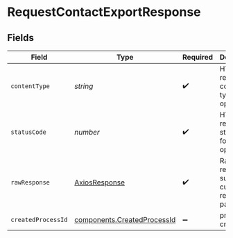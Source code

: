 # RequestContactExportResponse


## Fields

| Field                                                                      | Type                                                                       | Required                                                                   | Description                                                                |
| -------------------------------------------------------------------------- | -------------------------------------------------------------------------- | -------------------------------------------------------------------------- | -------------------------------------------------------------------------- |
| `contentType`                                                              | *string*                                                                   | :heavy_check_mark:                                                         | HTTP response content type for this operation                              |
| `statusCode`                                                               | *number*                                                                   | :heavy_check_mark:                                                         | HTTP response status code for this operation                               |
| `rawResponse`                                                              | [AxiosResponse](https://axios-http.com/docs/res_schema)                    | :heavy_check_mark:                                                         | Raw HTTP response; suitable for custom response parsing                    |
| `createdProcessId`                                                         | [components.CreatedProcessId](../../models/components/createdprocessid.md) | :heavy_minus_sign:                                                         | process id created                                                         |